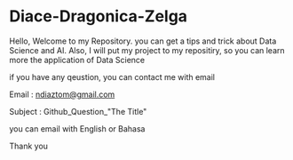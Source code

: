 # Diace-Dragonica-Zelga

Hello, Welcome to my Repository. you can get a tips and trick about Data Science and AI.
Also, I will put my project to my repositiry, so you can learn more the application of Data Science

if you have any qeustion, you can contact me with email

Email   : ndiaztom@gmail.com

Subject : Github_Question_"The Title"

you can email with English or Bahasa

Thank you
